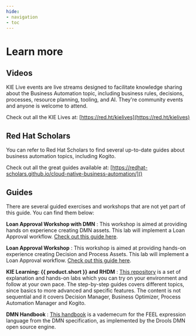 ```yaml
---
hide:
- navigation
- toc
---
```


# Learn more

## Videos

KIE Live events are live streams designed to facilitate knowledge sharing about the Business Automation topic, including business rules, decisions, processes, resource planning, tooling, and AI. They're community events and anyone is welcome to attend.

Check out all the KIE Lives at: [https://red.ht/kielives](https://red.ht/kielives)

## Red Hat Scholars

You can refer to Red Hat Scholars to find several up-to-date guides about business automation topics, including Kogito.

Check out all the great guides available at: [https://redhat-scholars.github.io/cloud-native-business-automation/]()

## Guides

There are several guided exercises and workshops that are not yet part of this guide. You can find them below:

**Loan Approval Workshop with DMN**
: This workshop is aimed at providing hands on experience creating DMN assets. This lab will implement a Loan Approval workflow. [Check out this guide here](https://github.com/KIE-Learning/loan-approval-workshop-dmn/blob/master/Loan_Provision.adoc).

**Loan Approval Workshop**
: This workshop is aimed at providing hands-on experience creating Decision and Process Assets. This lab will implement a Loan Approval workflow. [Check out this guide here](https://github.com/KIE-Learning/loan-approval-workshop/blob/master/Loan_Provision.adoc).


**KIE Learning: {{ product.short }} and RHDM**
: [This repository](https://github.com/KIE-Learning/rhpam-rhdm-labs) is a set of explanation and hands-on labs which you can try on your environment and follow at your own pace.
    The step-by-step guides covers different topics, since basics to more advanced and specific features. The content is not sequential and it covers Decision Manager, Business Optimizer, Process Automation Manager and Kogito. 

**DMN Handbook**
: [This handbook](https://kiegroup.github.io/dmn-feel-handbook/#dmn-feel-handbook) is a vademecum for the FEEL expression language from the DMN specification, as implemented by the Drools DMN open source engine.
<!-- 
        !!! attention ""
                Notice that this guide brings updated versions of some of the guides listed below. -->

<!-- * Setup
    1. [00: Installing RHDM and {{ product.short }}](00_get_toolsd/env-setup.md) => *Pre requisite for most of the hands-on labs.*
    <!-- ## 2. [00: OpenShift Setup](00-openshift-setup.md) => *Pre requisite for hands-on labs that uses OpenShift.* 
    1. {{ product.name }} - {{ product.dm }}:
        1. 01: [The Value of Decision Management](/01-assets-navigation-lab/01-assets-navigation-lab.md)
        2. 02: Introduction to Decision Central and Decision Server
            1. [Creating a project](02-intro-decision-central-and-decision-server/02-1-create_project_Lab.md)
            2. [Importing Assets](02-intro-decision-central-and-decision-server/02-2-import_assets_Lab.md)
        3. 03: [Authoring Decision Tables](03-authoring-decision-tables/03-decision_tables_lab.md)
        4. 04: [Introducing DMN](04_Introducing_DMN/04_deploy_DMN_Lab.md)
        5. 06: [Intermediate DMN](06_Intermediate_DMN/06_deploy_DMN_Lab.md)
        6. 07: [Advanced DMN](07_Advanced_DMN/07_deploy_DMN_Lab.md)
        7. 12: [Decisions and AI: Combining DMN with PMML Lab](12_DMN_PMML/12_DMN_PMML_Lab.md)
            1. 13: [Prometheus: Monitoring DMN decisions with KIE-Server and Prometheus](13_DMN_Prometheus/13_DMN_Prometheus.md)
            2. 20: [Test Scenarios](20_Test_Scenario/20_Test_Scenario_Lab.md)
        8. {{ product.name }} ({{ product.short }}):
            1. 10: [Create Order Management Application](10-order-management-sample/10-create-order-management-app.md)
            2. 14: [Recommendation Engine](14-recommendation-engine/14-recommendation-engine-lab.md)
            3. 15: [Operator on OCP4](15_Operators_OCP4/15_Operators_OCP4.md)
            4. 17: [Event Driven Decision](17_Event_Driven_Decisioning/17_Event_Driven_Decisioning_Lab.md)
            5. 19: [Collaboration via Business Central](19_Collaboration_via_BC/19_Security_For_Collab_on_BC.md)
            6. 23: [Process Modeling Lab: The new BPMN editor](23_Stunner/23_Process_Modeling_with_Stunner_Lab.md)
            7. 24: [Case Management](24_Case_Management/24_CaseManagement.md)
            8. 25: [SpringBoot](25_SpringBoot/25_SpringBoot.md) -->
